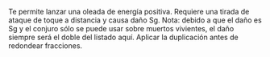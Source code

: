 Te permite lanzar una oleada de energía positiva. Requiere una tirada de ataque de toque a distancia y causa daño Sg.
Nota: debido a que el daño es Sg y el conjuro sólo se puede usar sobre muertos vivientes, el daño siempre será el doble del listado aquí. Aplicar la duplicación antes de redondear fracciones.
